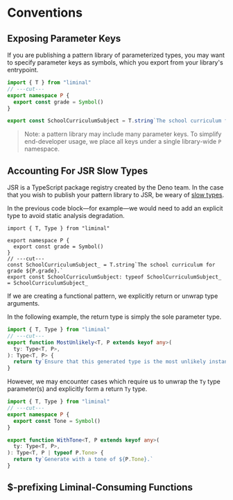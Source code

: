 # Conventions

## Exposing Parameter Keys

If you are publishing a pattern library of parameterized types, you may want to specify parameter
keys as symbols, which you export from your library's entrypoint.

```ts
import { T } from "liminal"
// ---cut---
export namespace P {
  export const grade = Symbol()
}

export const SchoolCurriculumSubject = T.string`The school curriculum for grade ${P.grade}.`
```

> Note: a pattern library may include many parameter keys. To simplify end-developer usage, we place
> all keys under a single library-wide `P` namespace.

## Accounting For JSR Slow Types

JSR is a TypeScript package registry created by the Deno team. In the case that you wish to publish
your pattern library to JSR, be weary of [slow types](https://jsr.io/docs/about-slow-types).

In the previous code block––for example––we would need to add an explicit type to avoid static
analysis degradation.

```ts{2}
import { T, Type } from "liminal"

export namespace P {
  export const grade = Symbol()
}
// ---cut---
const SchoolCurriculumSubject_ = T.string`The school curriculum for grade ${P.grade}.`
export const SchoolCurriculumSubject: typeof SchoolCurriculumSubject_ = SchoolCurriculumSubject_
```

If we are creating a functional pattern, we explicitly return or unwrap type arguments.

In the following example, the return type is simply the sole parameter type.

```ts
import { T, Type } from "liminal"
// ---cut---
export function MostUnlikely<T, P extends keyof any>(
  ty: Type<T, P>,
): Type<T, P> {
  return ty`Ensure that this generated type is the most unlikely instance of itself.`
}
```

However, we may encounter cases which require us to unwrap the `Ty` type parameter(s) and explicitly
form a return `Ty` type.

```ts
import { T, Type } from "liminal"
// ---cut---
export namespace P {
  export const Tone = Symbol()
}

export function WithTone<T, P extends keyof any>(
  ty: Type<T, P>,
): Type<T, P | typeof P.Tone> {
  return ty`Generate with a tone of ${P.Tone}.`
}
```

## $-prefixing Liminal-Consuming Functions

